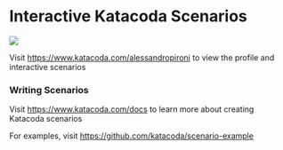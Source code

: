 # Interactive Katacoda Scenarios

[![](http://shields.katacoda.com/katacoda/alessandropironi/count.svg)](https://www.katacoda.com/alessandropironi "Get your profile on Katacoda.com")

Visit https://www.katacoda.com/alessandropironi to view the profile and interactive scenarios

### Writing Scenarios
Visit https://www.katacoda.com/docs to learn more about creating Katacoda scenarios

For examples, visit https://github.com/katacoda/scenario-example
